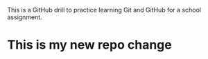 This is a GitHub drill to practice learning Git and GitHub for a school assignment.

# This is my new repo change
